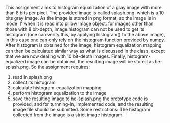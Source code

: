 This assignment aims to histogram equalization of a gray image with more than 8 bits per pixel.
The provided image is called splash.png, which is a 10 bits gray image. As the image is stored in png format,
so the image is in mode 'I' when it is read into pillow Image object. 
for images other than those with 8 bit-depth, Image.histogram can not be used to get its histogram (one can verify this, by applying histogram() to the above image), in this case one can only rely on the histogram function provided by numpy.
After histogram is obtained for the image, histogram equalization mapping can then be calculated similar way as what is discussed in the class, except that we are now dealing with 10 bit-depth images.
Finally, histogram-equalized image can be obtained, the resulting image will be stored as he-splash.png.
So the assignment requires:
1. read in splash.png
2. collect its histogram
3. calculate histogram-equalization mapping
4. perform histogram equalization to the image
5. save the resulting image to he-splash.png
the prototype code is provided, and for turnning-in, implemented code, and the resulting image file should be submitted.
Some restrictions:
The histogram collected from the image is a strict image histogram.  
